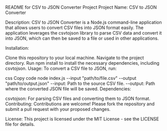 README for CSV to JSON Converter Project
Project Name: CSV to JSON Converter

Description:
CSV to JSON Converter is a Node.js command-line application that allows users to convert CSV files into JSON format easily. The application leverages the csvtojson library to parse CSV data and convert it into JSON, which can then be saved to a file or used in other applications.

Installation:

Clone this repository to your local machine.
Navigate to the project directory.
Run npm install to install the necessary dependencies, including csvtojson.
Usage:
To convert a CSV file to JSON, run:

css
Copy code
node index.js --input "path/to/file.csv" --output "path/to/output.json"
--input: Path to the source CSV file.
--output: Path where the converted JSON file will be saved.
Dependencies:

csvtojson: For parsing CSV files and converting them to JSON format.
Contributing:
Contributions are welcome! Please fork the repository and submit a pull request with your proposed changes.

License:
This project is licensed under the MIT License - see the LICENSE file for details.